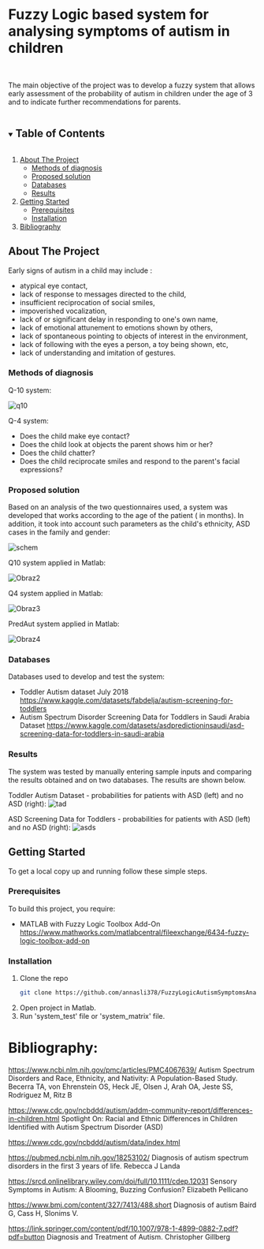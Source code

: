 # Fuzzy Logic based system for analysing symptoms of autism in children

<!-- PROJECT LOGO -->
<br />
  <p align="left">
    The main objective of the project was to develop a fuzzy system that allows early assessment of the probability of autism in children under the age of 3 and to indicate further recommendations for parents.
</p>

<!-- TABLE OF CONTENTS -->
<details open="open">
  <summary><h2 style="display: inline-block">Table of Contents</h2></summary>
  <ol>
    <li>
      <a href="#about-the-project">About The Project</a>
      <ul>
        <li><a href="#methods-of-diagnosis">Methods of diagnosis</a></li>
        <li><a href="#proposed-solution">Proposed solution</a></li>
        <li><a href="#databases">Databases</a></li>
        <li><a href="#results">Results</a></li>
      </ul>
    </li>
    <li>
      <a href="#getting-started">Getting Started</a>
      <ul>
        <li><a href="#prerequisites">Prerequisites</a></li>
        <li><a href="#installation">Installation</a></li>
      </ul>
    </li>
    <li><a href="#bibliography">Bibliography</a></li>
  </ol>
</details>

<!-- ABOUT THE PROJECT -->
## About The Project

Early signs of autism in a child may include : 
- atypical eye contact,
- lack of response to messages directed to the child,
- insufficient reciprocation of social smiles,
- impoverished vocalization,
- lack of or significant delay in responding to one's own name,
- lack of emotional attunement to emotions shown by others,
- lack of spontaneous pointing to objects of interest in the environment,
- lack of following with the eyes a person, a toy being shown, etc,
- lack of understanding and imitation of gestures.

### Methods of diagnosis
Q-10 system:

![q10](https://github.com/annasli378/FuzzyLogicAutismSymptomsAnalysis/blob/main/q10.jpg)


Q-4 system:
- Does the child make eye contact?
- Does the child look at objects the parent shows him or her?
- Does the child chatter?
- Does the child reciprocate smiles and respond to the parent's facial expressions?

### Proposed solution

Based on an analysis of the two questionnaires used, a system was developed that works according to the age of the patient ( in months). In addition, it took into account such parameters as the child's ethnicity, ASD cases in the family and gender:

![schem](https://github.com/annasli378/FuzzyLogicAutismSymptomsAnalysis/blob/main/schem.JPG)

Q10 system applied in Matlab:

![Obraz2](https://github.com/annasli378/FuzzyLogicAutismSymptomsAnalysis/blob/main/Q10.png)

Q4 system applied in Matlab:

![Obraz3](https://github.com/annasli378/FuzzyLogicAutismSymptomsAnalysis/blob/main/Q4.png)

PredAut system applied in Matlab:

![Obraz4](https://github.com/annasli378/FuzzyLogicAutismSymptomsAnalysis/blob/main/predAut.png)


### Databases
Databases used to develop and test the system:
- Toddler Autism dataset July 2018 https://www.kaggle.com/datasets/fabdelja/autism-screening-for-toddlers 
- Autism Spectrum Disorder Screening Data for Toddlers in Saudi Arabia Dataset https://www.kaggle.com/datasets/asdpredictioninsaudi/asd-screening-data-for-toddlers-in-saudi-arabia

### Results

The system was tested by manually entering sample inputs and comparing the results obtained and on two databases. The results are shown below.

Toddler Autism Dataset - probabilities for patients with ASD (left) and no ASD (right):
![tad](https://github.com/annasli378/FuzzyLogicAutismSymptomsAnalysis/blob/main/tad.JPG)

ASD Screening Data for Toddlers - probabilities for patients with ASD (left) and no ASD (right):
![asds](https://github.com/annasli378/FuzzyLogicAutismSymptomsAnalysis/blob/main/asds.JPG)


<!-- GETTING STARTED -->
## Getting Started

To get a local copy up and running follow these simple steps.

### Prerequisites
To build this project, you require:
* MATLAB with Fuzzy Logic Toolbox Add-On
https://www.mathworks.com/matlabcentral/fileexchange/6434-fuzzy-logic-toolbox-add-on

### Installation
1. Clone the repo
   ```sh
   git clone https://github.com/annasli378/FuzzyLogicAutismSymptomsAnalysis.git
   ```
2. Open project in Matlab.
3. Run 'system_test' file or 'system_matrix' file.


# Bibliography:

https://www.ncbi.nlm.nih.gov/pmc/articles/PMC4067639/
Autism Spectrum Disorders and Race, Ethnicity, and Nativity: A Population-Based Study.
Becerra TA, von Ehrenstein OS, Heck JE, Olsen J, Arah OA, Jeste SS, Rodriguez M, Ritz B

https://www.cdc.gov/ncbddd/autism/addm-community-report/differences-in-children.html
Spotlight On: Racial and Ethnic Differences in Children Identified with Autism Spectrum Disorder (ASD)

https://www.cdc.gov/ncbddd/autism/data/index.html

https://pubmed.ncbi.nlm.nih.gov/18253102/
Diagnosis of autism spectrum disorders in the first 3 years of life.
Rebecca J Landa

https://srcd.onlinelibrary.wiley.com/doi/full/10.1111/cdep.12031
Sensory Symptoms in Autism: A Blooming, Buzzing Confusion?
Elizabeth Pellicano

https://www.bmj.com/content/327/7413/488.short
Diagnosis of autism
Baird G, Cass H, Slonims V.

https://link.springer.com/content/pdf/10.1007/978-1-4899-0882-7.pdf?pdf=button
Diagnosis and Treatment of Autism.
Christopher Gillberg 





<!-- README created using the following template -->
<!-- https://github.com/othneildrew/Best-README-Template -->
